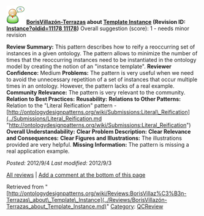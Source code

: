 [![](../images/thumb/2/29/Reviewer.png/48px-Reviewer.png)](../Image/Reviewer.png.md "Reviewer.png")
__[BorisVillazón-Terrazas](../User/BorisVillazón-Terrazas.md "User:BorisVillazón-Terrazas") about [Template Instance](../Submissions/Template_Instance.md "Submissions:Template Instance") (Revision ID: [Instance?oldid=11178 11178](../Submissions/Template.md "http://ontologydesignpatterns.org/wiki/Submissions:Template"))__
Overall suggestion (score): 1 - needs minor revision




 __Review Summary:__ This pattern describes how to reify a reoccurring set of instances in a given ontology. The pattern allows to minimize the number of times that the reoccurring instances need to be instantiated in the ontology model by creating the notion of an "instance template".
__Reviewer Confidence:__ Medium
__Problems:__ The pattern is very useful when we need to avoid the unnecessary repetition of a set of instances that occur multiple times in an ontology. However, the pattern lacks of a real example.
__Community Relevance:__ The pattern is very relevant to the community.
__Relation to Best Practices:__ 
__Reusability:__ 
__Relations to Other Patterns:__ Relation to the "Literal Reification" pattern -[http://ontologydesignpatterns.org/wiki/Submissions:Literal\_Reification](../Submissions/Literal_Reification.md "http://ontologydesignpatterns.org/wiki/Submissions:Literal_Reification")
__Overall Understandability:__ 
__Clear Problem Description:__ 
__Clear Relevance and Consequences:__ 
__Clear Figures and Illustrations:__ The illustrations provided are very helpful.
__Missing Information:__ The pattern is missing a real application example.

_Posted:_ 2012/9/4 _Last modified:_ 2012/9/3



[All reviews](../Reviews/Main.md "Reviews:Main") | [Add a comment at the bottom of this page](index.php@title=Odp%253AAdd_comment&target=../Reviews/BorisVillazón-Terrazas_about_Template_Instance.md#New_comment "http://ontologydesignpatterns.org/wiki/index.php?title=Odp:Add_comment&target=Reviews:BorisVillaz%C3%B3n-Terrazas_about_Template_Instance#New_comment")


Retrieved from "[http://ontologydesignpatterns.org/wiki/Reviews:BorisVillaz%C3%B3n-Terrazas\_about\_Template\_Instance](../Reviews/BorisVillazón-Terrazas_about_Template_Instance.md)"
 [Category](http://ontologydesignpatterns.org/wiki/Special:Categories "Special:Categories"): [QCReview](../Category/QCReview.md "Category:QCReview")